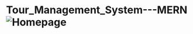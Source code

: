 # Tour_Management_System---MERN![Homepage](https://user-images.githubusercontent.com/99180967/216028846-53f8151f-943f-4af7-bfa2-67ee73a9b732.jpg)
